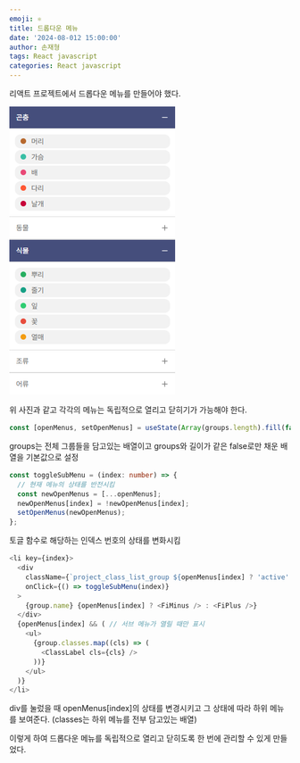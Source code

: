 ```yaml
---
emoji: ⚛️
title: 드롭다운 메뉴
date: '2024-08-012 15:00:00'
author: 손재형
tags: React javascript
categories: React javascript
---
```


리액트 프로젝트에서 드롭다운 메뉴를 만들어야 했다.

![alt text](image.png)

위 사진과 같고 각각의 메뉴는 독립적으로 열리고 닫히기가 가능해야 한다.

```ts
const [openMenus, setOpenMenus] = useState(Array(groups.length).fill(false));
```

groups는 전체 그룹들을 담고있는 배열이고 groups와 길이가 같은 false로만 채운 배열을 기본값으로 설정

```ts
const toggleSubMenu = (index: number) => {
  // 현재 메뉴의 상태를 반전시킴
  const newOpenMenus = [...openMenus];
  newOpenMenus[index] = !newOpenMenus[index];
  setOpenMenus(newOpenMenus);
};
```

토글 함수로 해당하는 인덱스 번호의 상태를 변화시킴

```ts
<li key={index}>
  <div
    className={`project_class_list_group ${openMenus[index] ? 'active' : ''}`}
    onClick={() => toggleSubMenu(index)}
  >
    {group.name} {openMenus[index] ? <FiMinus /> : <FiPlus />}
  </div>
  {openMenus[index] && ( // 서브 메뉴가 열릴 때만 표시
    <ul>
      {group.classes.map((cls) => (
        <ClassLabel cls={cls} />
      ))}
    </ul>
  )}
</li>
```

div를 눌렀을 때 openMenus[index]의 상태를 변경시키고 그 상태에 따라 하위 메뉴를 보여준다.
(classes는 하위 메뉴를 전부 담고있는 배열)

이렇게 하여 드롭다운 메뉴를 독립적으로 열리고 닫히도록 한 번에 관리할 수 있게 만들었다.
